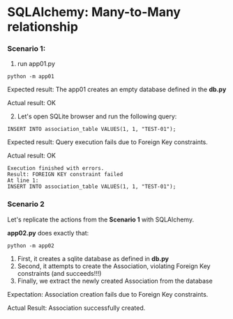 # SQLAlchemy: Many-to-Many relationship

### Scenario 1:

1) run app01.py

```
python -m app01

```
Expected result: The app01 creates an empty database defined in the **db.py**

Actual result: OK

2) Let's open SQLite browser and run the following query:

```
INSERT INTO association_table VALUES(1, 1, "TEST-01");

```
Expected result: Query execution fails due to Foreign Key constraints.

Actual result: OK

```
Execution finished with errors.
Result: FOREIGN KEY constraint failed
At line 1:
INSERT INTO association_table VALUES(1, 1, "TEST-01");
```

### Scenario 2

Let's replicate the actions from the **Scenario 1** with SQLAlchemy.

**app02.py** does exactly that:

```
python -m app02

```

1) First, it creates a sqlite database as defined in **db.py**
2) Second, it attempts to create the Association, violating Foreign Key constraints (and succeeds!!!)
3) Finally, we extract the newly created Association from the database

Expectation: Association creation fails due to Foreign Key constraints.

Actual Result: Association successfully created.

